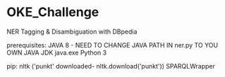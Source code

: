 # OKE_Challenge
NER Tagging &amp; Disambiguation with DBpedia


prerequisites:
JAVA 8  - NEED TO CHANGE JAVA PATH IN ner.py TO YOU OWN JAVA JDK java.exe
Python 3

pip:
nltk  ('punkt' downloaded- nltk.download('punkt'))
SPARQLWrapper
